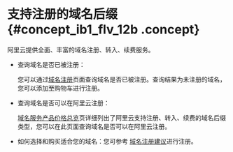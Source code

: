 # 支持注册的域名后缀 {#concept_ib1_flv_12b .concept}

阿里云提供全面、丰富的域名注册、转入、续费服务。

-   查询域名是否已被注册：

    您可以通过[域名注册](https://wanwang.aliyun.com/)页面查询域名是否已被注册。查询结果为未注册的域名，您可以添加至购物车进行注册。

-   查询域名是否可以在阿里云注册：

    [域名服务产品价格总览](http://wanwang.aliyun.com/help/price.html?spm=5176.1825329.1003.8.J5xVzn)页详细列出了阿里云支持注册、转入、续费的域名后缀类型，您可以在此页面查询域名是否可以在阿里云注册。

-   如何选择和购买适合您的域名：您可参考 [域名注册建议](https://help.aliyun.com/knowledge_detail/35894.html)进行注册。

